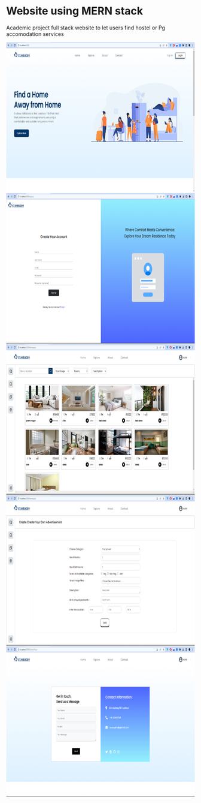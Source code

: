 # Website using MERN stack
Academic project full stack website to let users find hostel or Pg accomodation services  


<img src = "client/src/assets/screenshots/1.png" width = "800" height = "400" >
<img src = "client/src/assets/screenshots/signup.png" width = "800" height = "400" >
<img src = "client/src/assets/screenshots/2.png" width = "800" height = "400" >
<img src = "client/src/assets/screenshots/3.png" width = "800" height = "400" >
<img src = "client/src/assets/screenshots/7.png" width = "800" height = "400" >
